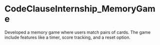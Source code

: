 # CodeClauseInternship_MemoryGame
 Developed a memory game where users match pairs of cards. The game include features like a timer, score tracking, and a reset option. 

